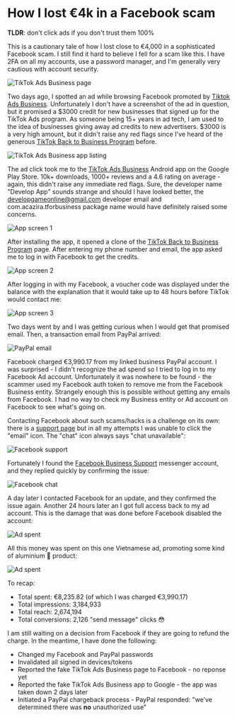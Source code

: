# How I lost €4k in a Facebook scam

**TLDR**: don't click ads if you don't trust them 100%

This is a cautionary tale of how I lost close to €4,000 in a sophisticated Facebook scam. I still find it hard to believe I fell for a scam like this. I have 2FA on all my accounts, use a password manager, and I'm generally very cautious with account security.

![TikTok Ads Business page](tiktok-fb-logo.png)

Two days ago, I spotted an ad while browsing Facebook promoted by [Tiktok Ads Business](https://www.facebook.com/Tiktok-Ads-Business-101239798393070/). Unfortunately I don't have a screenshot of the ad in question, but it promised a $3000 credit for new businesses that signed up for the TikTok Ads program. As someone being 15+ years in ad tech, I am used to the idea of businesses giving away ad credits to new advertisers. $3000 is a very high amount, but it didn't raise any red flags since I've heard of the generous [TikTok Back to Business Program](https://www.tiktok.com/business/en/back-to-business-program) before.

![TikTok Ads Business app listing](tiktok-app-page.png)

The ad click took me to the [TikTok Ads Business](https://play.google.com/store/apps/details?id=com.acazira.tforbusiness) Android app on the Google Play Store. 10k+ downloads, 1000+ reviews and a 4.6 rating on average - again, this didn't raise any immediate red flags. Sure, the developer name "Develop App" sounds strange and should I have looked better, the developgameonline@gmail.com developer email and com.acazira.tforbusiness package name would have definitely raised some concerns.

![App screen 1](app-screen-1.jpg)

After installing the app, it opened a clone of the [TikTok Back to Business Program](https://www.tiktok.com/business/en/back-to-business-program) page. After entering my phone number and email, the app asked me to log in with Facebook to get the credits.

![App screen 2](app-screen-2.jpg)

After logging in with my Facebook, a voucher code was displayed under the balance with the explanation that it would take up to 48 hours before TikTok would contact me:

![App screen 3](app-screen-3.jpg)

Two days went by and I was getting curious when I would get that promised email. Then, a transaction email from PayPal arrived:

![PayPal email](paypal-email.png)

Facebook charged €3,990.17 from my linked business PayPal account. I was surprised - I didn't recognize the ad spend so I tried to log in to my Facebook Ad account. Unfortunately it was nowhere to be found - the scammer used my Facebook auth token to remove me from the Facebook Business entity. Strangely enough this is possible without getting any emails from Facebook. I had no way to check my Business entity or Ad account on Facebook to see what's going on.

Contacting Facebook about such scams/hacks is a challenge on its own: there is a [support page](https://www.facebook.com/business/help/support) but in all my attempts I was unable to click the "email" icon. The "chat" icon always says "chat unavailable":

![Facebook support](facebook-support.gif)

Fortunately I found the [Facebook Business Support](https://www.messenger.com/t/facebookadsupport) messenger account, and they replied quickly by confirming the issue:

![Facebook chat](facebook-chat.png)

A day later I contacted Facebook for an update, and they confirmed the issue again. Another 24 hours later an I got full access back to my ad account. This is the damage that was done before Facebook disabled the account:

![Ad spent](adspent.jpg)

All this money was spent on this one Vietnamese ad, promoting some kind of aluminium 🤔 product:

![Ad spent](ad.jpg)

To recap:
* Total spent: €8,235.82 (of which I was charged €3,990.17)
* Total impressions: 3,184,933
* Total reach: 2,674,194
* Total conversions: 2,126 "send message" clicks 😳

I am still waiting on a decision from Facebook if they are going to refund the charge. In the meantime, I have done the following:
* Changed my Facebook and PayPal passwords
* Invalidated all signed in devices/tokens
* Reported the fake TikTok Ads Business page to Facebook - no reponse yet
* Reported the fake TikTok Ads Business app to Google - the app was taken down 2 days later
* Initiated a PayPal chargeback process - PayPal responded: "we’ve determined there was **no** unauthorized use"